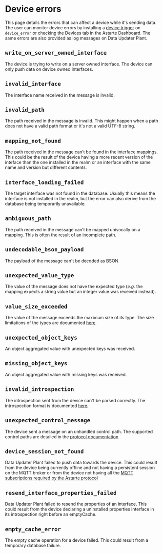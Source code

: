 # Device errors

This page details the errors that can affect a device while it's sending data. The user can monitor
device errors by installing a [device trigger](060-triggers.html#device-triggers) on `device_error`
or checking the Devices tab in the Astarte Dashboard. The same errors are also provided as log
messages on Data Updater Plant.

## `write_on_server_owned_interface`

The device is trying to write on a server owned interface. The device can only push data on device
owned interfaces.

## `invalid_interface`

The interface name received in the message is invalid.

## `invalid_path`

The path received in the message is invalid. This might happen when a path does not have a valid
path format or it's not a valid UTF-8 string.

## `mapping_not_found`

The path received in the message can't be found in the interface mappings. This could be the result
of the device having a more recent version of the inteface than the one installed in the realm or an
interface with the same name and version but different contents.

## `interface_loading_failed`

The target interface was not found in the database. Usually this means the interface is not
installed in the realm, but the error can also derive from the database being temporarily
unavailable.

## `ambiguous_path`

The path received in the message can't be mapped univocally on a mapping. This is often the result
of an incomplete path.

## `undecodable_bson_payload`

The payload of the message can't be decoded as BSON.

## `unexpected_value_type`

The value of the message does not have the expected type (_e.g._ the mapping expects a string value
but an integer value was received instead).

## `value_size_exceeded`

The value of the message exceeds the maximum size of its type. The size limitations of the types are
documented [here](030-interface.html#supported-data-types).

## `unexpected_object_keys`

An object aggregated value with unexpected keys was received.

## `missing_object_keys`

An object aggregated value with missing keys was received.

## `invalid_introspection`

The introspection sent from the device can't be parsed correctly. The introspection format is
documented [here](080-mqtt-v1-protocol.html#introspection).

## `unexpected_control_message`

The device sent a message on an unhandled control path. The supported control paths are detailed in
the [protocol documentation](080-mqtt-v1-protocol.html#introspection).

## `device_session_not_found`

Data Updater Plant failed to push data towards the device. This could result from the device being
currently offline and not having a persistent session on the MQTT broker or from the device not
having all the [MQTT subscriptions required by the Astarte
protocol](https://docs.astarte-platform.org/latest/080-mqtt-v1-protocol.html#mqtt-topics-overview)

## `resend_interface_properties_failed`

Data Updater Plant failed to resend the properties of an interface. This could result from the
device declaring a uninstalled properties interface in its introspection right before an emptyCache.

## `empty_cache_error`

The empty cache operation for a device failed. This could result from a temporary database failure.
